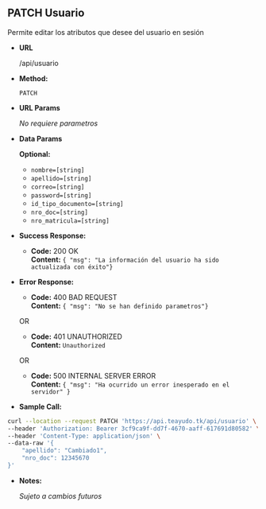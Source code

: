 **PATCH Usuario**
----
  Permite editar los atributos que desee del usuario en sesión

* **URL**

  /api/usuario

* **Method:**

  `PATCH`
  
*  **URL Params**

   _No requiere parametros_ 

* **Data Params**

    **Optional:**
   * `nombre=[string]`
   * `apellido=[string]`
   * `correo=[string]`
   * `password=[string]`
   * `id_tipo_documento=[string]`
   * `nro_doc=[string]`
   * `nro_matricula=[string]`

* **Success Response:**

  * **Code:** 200 OK <br />
    **Content:** `{ "msg": "La información del usuario ha sido actualizada con éxito"}`
 
* **Error Response:**

  * **Code:** 400 BAD REQUEST <br />
    **Content:** `{ "msg": "No se han definido parametros"}`

  OR
  
  * **Code:** 401 UNAUTHORIZED <br />
    **Content:** `Unauthorized`

  OR

  * **Code:** 500 INTERNAL SERVER ERROR <br />
    **Content:** `{ "msg": "Ha ocurrido un error inesperado en el servidor" }`

* **Sample Call:**

```bash
curl --location --request PATCH 'https://api.teayudo.tk/api/usuario' \
--header 'Authorization: Bearer 3cf9ca9f-dd7f-4670-aaff-617691d80582' \
--header 'Content-Type: application/json' \
--data-raw '{
    "apellido": "Cambiado1",
    "nro_doc": 12345670
}'
```

* **Notes:**

  _Sujeto a cambios futuros_